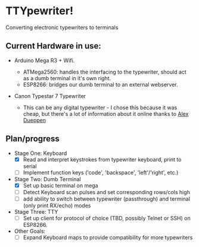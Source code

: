 # **TTYpewriter!**
Converting electronic typewriters to terminals


## Current Hardware in use:
  - Arduino Mega R3 + Wifi.
    - ATMega2560: handles the interfacing to the typewriter, should act as a dumb terminal in it's own right.
    - ESP8266: bridges our dumb terminal to an external webserver.

  - Canon Typestar 7 Typewriter
      - This can be any digital typewriter - I chose this because it was cheap, but there's a lot of information about it online thanks to [Alex Dueppen](https://ajd.sh/posts/canon-typestar-part-1/)


## Plan/progress
  - Stage One: Keyboard
    - [x] Read and interpret keystrokes from typewriter keyboard, print to serial
    - [ ] Implement function keys ('code', 'backspace', 'left'/'right', etc.)
  - Stage Two: Dumb Terminal
    - [x] Set up basic terminal on mega
    - [ ] Detect Keyboard scan pulses and set corresponding rows/cols high
    - [ ] add ability to switch between typewriter (passthrough) and terminal (only print RX/echo) modes
  - Stage Three: TTY
    - [ ] Set up client for protocol of choice (TBD, possibly Telnet or SSH) on ESP8266.

  - Other Goals:
    - [ ] Expand Keyboard maps to provide compatibility for more typewriters
